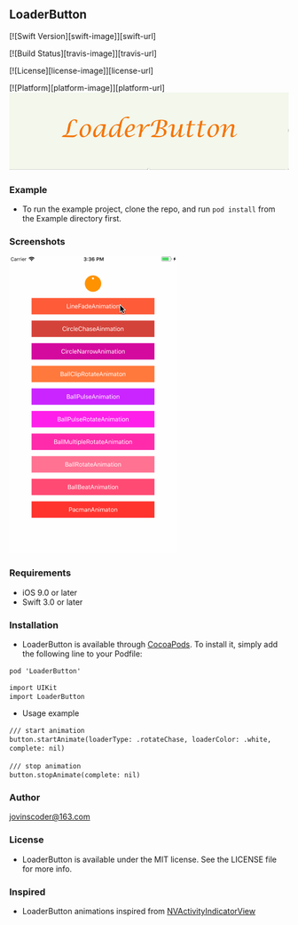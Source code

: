 ## LoaderButton

[![Swift Version][swift-image]][swift-url]

[![Build Status][travis-image]][travis-url]

[![License][license-image]][license-url]

[![Platform][platform-image]][platform-url]![LoaderButton](https://github.com/Jovins/LoaderButton/blob/master/Images/loaderbutton.png)

### Example

- To run the example project, clone the repo, and run `pod install` from the Example directory first.

### Screenshots

![LoaderButton](https://github.com/Jovins/LoaderButton/blob/master/Images/loaderbutton.gif)

### Requirements

- iOS 9.0 or later
- Swift 3.0 or later

### Installation

- LoaderButton is available through [CocoaPods](https://cocoapods.org). To install it, simply add the following line to your Podfile:

``` 
pod 'LoaderButton'
```

``` 
import UIKit
import LoaderButton
```

- Usage example

``` 
/// start animation
button.startAnimate(loaderType: .rotateChase, loaderColor: .white, complete: nil)

/// stop animation
button.stopAnimate(complete: nil)
```

### Author

jovinscoder@163.com

### License

- LoaderButton is available under the MIT license. See the LICENSE file for more info.

### Inspired

- LoaderButton animations inspired from  [NVActivityIndicatorView](https://github.com/ninjaprox/NVActivityIndicatorView)